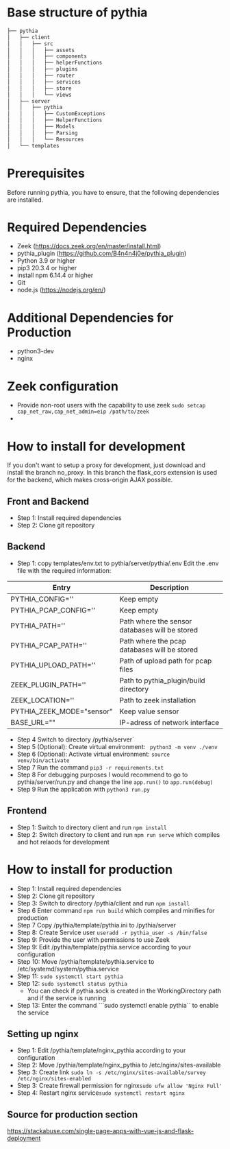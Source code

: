 # Base structure of pythia
```bash
├── pythia
│   ├── client
│   │   ├── src
│   │   │   ├── assets
│   │   │   ├── components
│   │   │   ├── helperFunctions
│   │   │   ├── plugins
│   │   │   ├── router
│   │   │   ├── services
│   │   │   ├── store
│   │   │   └── views
│   ├── server
│   │   ├── pythia
│   │   │   ├── CustomExceptions
│   │   │   ├── HelperFunctions
│   │   │   ├── Models
│   │   │   ├── Parsing
│   │   │   └── Resources
│   └── templates
```

# Prerequisites
Before running pythia, you have to ensure, that the following dependencies are installed. 

# Required Dependencies
- Zeek (https://docs.zeek.org/en/master/install.html)
- pythia_plugin (https://github.com/B4n4n4j0e/pythia_plugin)
- Python 3.9 or higher
- pip3 20.3.4 or higher
- install npm 6.14.4 or higher
- Git
- node.js (https://nodejs.org/en/)

# Additional Dependencies for Production
- python3-dev 
- nginx

# Zeek configuration
- Provide non-root users with the capability to use zeek ```sudo setcap cap_net_raw,cap_net_admin=eip /path/to/zeek```
- 

# How to install for development
If you don't want to setup a proxy for development, just download and install the branch no_proxy. In this branch the flask_cors extension is used for the backend, which makes cross-origin AJAX possible.

## Front and Backend 
- Step 1: Install required dependencies
- Step 2: Clone git repository

## Backend
- Step 1: copy templates/env.txt to pythia/server/pythia/.env
Edit the .env file with the required information:

|Entry				              | Description|
| --------------------------|-----------|
|PYTHIA_CONFIG=''				    | Keep empty |
|PYTHIA_PCAP_CONFIG=''			| Keep empty |
|PYTHIA_PATH=''					    | Path where the sensor databases will be stored|
|PYTHIA_PCAP_PATH=''				| Path where the pcap databases will be stored|
|PYTHIA_UPLOAD_PATH=''			| Path of upload path for pcap files|
|ZEEK_PLUGIN_PATH=''				| Path to pythia_plugin/build directory|
|ZEEK_LOCATION=''				    | Path to zeek installation|
|PYTHIA_ZEEK_MODE="sensor"	| Keep value sensor|
|BASE_URL=""	| IP-adress of network interface 

	
- Step 4 Switch to directory /pythia/server`
- Step 5 (Optional): Create virtual environment: ``` python3 -m venv ./venv``` 
- Step 6 (Optional): Activate virtual environment: ```source venv/bin/activate```
- Step 7 Run the command ```pip3 -r requirements.txt```
- Step 8 For debugging purposes I would recommend to go to pythia/server/run.py and change the line ```app.run()``` to ```app.run(debug)```
- Step 9 Run the application with ```python3 run.py```

## Frontend
- Step 1: Switch to directory client and run 
```npm install```
- Step 2: Switch directory to client and run 
		```npm run serve``` 
		which compiles and hot relaods for development


# How to install for production

- Step 1: Install required dependencies
- Step 2: Clone git repository
- Step 3: Switch to directory /pythia/client and run 
```npm install```
- Step 6 Enter command
```npm run build``` 
		which compiles and minifies for production
- Step 7 Copy /pythia/template/pythia.ini to /pythia/server
- Step 8: Create Service user 
	```useradd -r pythia_user -s /bin/false ```
- Step 9: Provide the user with permissions to use Zeek 
- Step 9: Edit /pythia/template/pythia.service according to your configuration 
- Step 10: Move /pythia/template/pythia.service to /etc/systemd/system/pythia.service
- Step 11:  ```sudo systemctl start pythia```
- Step 12: ```sudo systemctl status pythia```
	- You can check if pythia.sock is created in the WorkingDirectory path and if the service is running
- Step 13: Enter the command ```sudo systemctl enable pythia`` to enable the service

## Setting up nginx
- Step 1: Edit /pythia/template/nginx_pythia according to your configuration
- Step 2: Move /pythia/template/nginx_pythia to /etc/nginx/sites-available
- Step 3: Create link ```sudo ln -s /etc/nginx/sites-available/survey /etc/nginx/sites-enabled ```
- Step 3: Create firewall permission for nginx``` sudo ufw allow 'Nginx Full' ```
- Step 4: Restart nginx service``` sudo systemctl restart nginx ```

## Source for production section
https://stackabuse.com/single-page-apps-with-vue-js-and-flask-deployment
